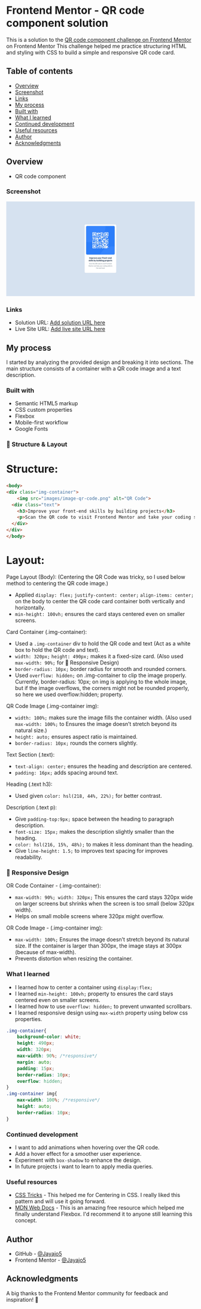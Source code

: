 # Frontend Mentor - QR code component solution

This is a solution to the [QR code component challenge on Frontend Mentor](https://www.frontendmentor.io/challenges/qr-code-component-iux_sIO_H) on Frontend Mentor This challenge helped me practice structuring HTML and styling with CSS to build a simple and responsive QR code card.  

## Table of contents

- [Overview](#overview) 
- [Screenshot](#screenshot)
- [Links](#links)
- [My process](#my-process) 
- [Built with](#built-with) 
- [What I learned](#what-i-learned) 
- [Continued development](#continued-development) 
- [Useful resources](#useful-resources) 
- [Author](#author)
- [Acknowledgments](#acknowledgments)


## Overview
- QR code component

### Screenshot

![Screenshot of my QR Code Component](images/Screenshot.jpeg)

### Links

- Solution URL: [Add solution URL here](https://your-solution-url.com)
- Live Site URL: [Add live site URL here](https://your-live-site-url.com)

## My process
I started by analyzing the provided design and breaking it into sections. The main structure consists of a container with a QR code image and a text description.

### Built with
- Semantic HTML5 markup
- CSS custom properties
- Flexbox
- Mobile-first workflow
- Google Fonts

### 📐 Structure & Layout 
# Structure:

  ```HTML
  <body>
  <div class="img-container">
      <img src="images/image-qr-code.png" alt="QR Code">
    <div class="text">
      <h3>Improve your front-end skills by building projects</h3>
      <p>Scan the QR code to visit Frontend Mentor and take your coding skills to the next level</p>
    </div>
  </div>
</body>
```
# Layout: 
Page Layout (Body):
(Centering the QR Code was tricky, so I used below method to centering the QR code image.)
- Applied `display: flex;` `justify-content: center;` `align-items: center;` on the body to center the QR code card container both vertically and horizontally.
- `min-height: 100vh;` ensures the card stays centered even on smaller screens.

Card Container (.img-container):
- Used a `.img-container` div to hold the QR code and text (Act as a white box to hold the QR code and text).
- `width: 320px;` `height: 490px;` makes it a fixed-size card. (Also used `max-width: 90%;` for 📱 Responsive Design)
- `border-radius: 10px;` border radius for smooth and rounded corners.
- Used `overflow: hidden;` on .img-container to clip the image properly. Currently, border-radius: 10px; on img is applying to the whole image, but if the image overflows, the corners might not be rounded properly, so here we used overflow:hidden; property.

QR Code Image (.img-container img):
- `width: 100%;` makes sure the image fills the container width. (Also used `max-width: 100%;` to Ensures the image doesn’t stretch beyond its natural size.)
- `height: auto;` ensures aspect ratio is maintained.
- `border-radius: 10px;` rounds the corners slightly.

Text Section (.text):
- `text-align: center;` ensures the heading and description are centered.
- `padding: 16px;` adds spacing around text.

Heading (.text h3):
- Used given `color: hsl(218, 44%, 22%);` for better contrast.

Description (.text p):
- Give `padding-top:9px;` space between the heading to paragraph description.
- `font-size: 15px;` makes the description slightly smaller than the heading.
- `color: hsl(216, 15%, 48%);` to makes it less dominant than the heading.
- Give `line-height: 1.5;` to improves text spacing for improves readability.

### 📱 Responsive Design
OR Code Container - (.img-container):
- `max-width: 90%; width: 320px;` This ensures the card stays 320px wide on larger screens but shrinks when the screen is too small (below 320px width).
- Helps on small mobile screens where 320px might overflow.

OR Code Image - (.img-container img):
- `max-width: 100%;` Ensures the image doesn’t stretch beyond its natural size. If the container is larger than 300px, the image stays at 300px (because of max-width).
- Prevents distortion when resizing the container.

### What I learned
- I learned how to center a container using `display:flex;`
- I learned `min-height: 100vh;` property to ensures the card stays centered even on smaller screens.
- I learned how to use `overflow: hidden;` to prevent unwanted scrollbars.
- I learned responsive design using `max-width` property using below css properties.

```CSS
.img-container{
    background-color: white;
    height: 490px;
    width: 320px;
    max-width: 90%; /*responsive*/
    margin: auto;
    padding: 15px;
    border-radius: 10px;
    overflow: hidden;
}
.img-container img{
    max-width: 100%; /*responsive*/
    height: auto;                 
    border-radius: 10px;
}
```
### Continued development

- I want to add animations when hovering over the QR code. 
- Add a hover effect for a smoother user experience. 
- Experiment with `box-shadow` to enhance the design. 
- In future projects i want to learn to apply media queries.

### Useful resources

- [CSS Tricks](https://css-tricks.com/centering-css-complete-guide/) - This helped me for Centering in CSS. I really liked this pattern and will use it going forward.
- [MDN Web Docs](https://developer.mozilla.org/en-US/docs/Glossary/Flexbox) - This is an amazing free resource which helped me finally understand Flexbox. I'd recommend it to anyone still learning this concept.

## Author

- GitHub - [@Jayajo5](https://github.com/Jayajo5)
- Frontend Mentor - [@Jayajo5](https://www.frontendmentor.io/profile/Jayajo5)

## Acknowledgments

A big thanks to the Frontend Mentor community for feedback and inspiration! 🚀


